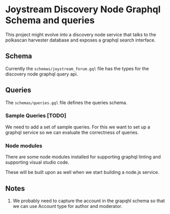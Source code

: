 # Joystream Discovery Node Graphql Schema and queries

This project might evolve into a discovery node service that 
talks to the polkascan harvester database and exposes a graphql
search interface.

## Schema

Currently the `schemas/joystream_forum.gql` file has the types for
the discovery node graphql query api.

## Queries

The `schemas/queries.gql` file defines the queries schema.

### Sample Queries [TODO] 

We need to add a set of sample queries. For this we want to set up
a graphql service so we can evaluate the correctness of queries.

### Node modules

There are some node modules installed for supporting graphql linting 
and supporting visual studio code.

These will be built upon as well when we start building a node.js
service.

## Notes

1. We probably need to capture the account in the grapqhl schema so
that we can use Account type for author and moderator.
